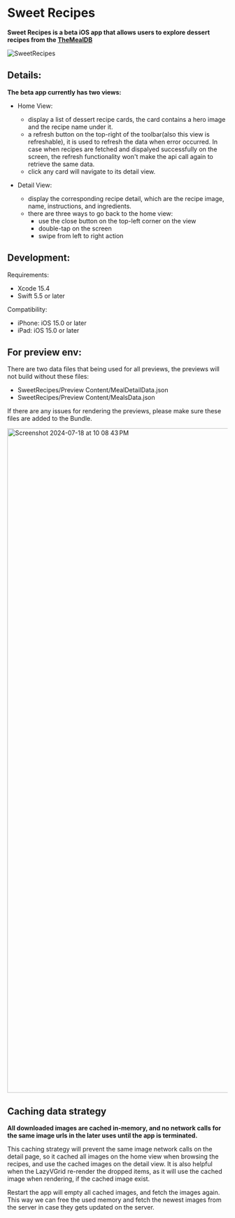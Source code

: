 # Sweet Recipes

**Sweet Recipes is a beta iOS app that allows users to explore dessert recipes from the [TheMealDB](https://themealdb.com/api.php)**

![SweetRecipes](https://github.com/user-attachments/assets/1f2f7d95-232c-4473-8d66-45a48546fe62)

## Details: 
**The beta app currently has two views:**
- Home View:
  - display a list of dessert recipe cards, the card contains a hero image and the recipe name under it.
  - a refresh button on the top-right of the toolbar(also this view is refreshable), it is used to refresh the data when error occurred. In case when recipes are fetched and dispalyed successfully on the screen, the refresh functionality won't make the api call again to retrieve the same data. 
  - click any card will navigate to its detail view.
 
- Detail View:
  - display the corresponding recipe detail, which are the recipe image, name, instructions, and ingredients.
  - there are three ways to go back to the home view:
    -  use the close button on the top-left corner on the view
    -  double-tap on the screen
    -  swipe from left to right action


## Development:
Requirements: 
- Xcode 15.4
- Swift 5.5 or later

Compatibility: 
- iPhone: iOS 15.0 or later
- iPad: iOS 15.0 or later

## For preview env:
There are two data files that being used for all previews, the previews will not build without these files:
- SweetRecipes/Preview Content/MealDetailData.json
- SweetRecipes/Preview Content/MealsData.json
  
If there are any issues for rendering the previews, please make sure these files are added to the Bundle.

<img width="1518" alt="Screenshot 2024-07-18 at 10 08 43 PM" src="https://github.com/user-attachments/assets/9337493d-dd82-49d3-9ec0-98fd45feb6d3">

## Caching data strategy
**All downloaded images are cached in-memory, and no network calls for the same image urls in the later uses until the app is terminated.**

This caching strategy will prevent the same image network calls on the detail page, so it cached all images on the home view when browsing the recipes, and use the cached images on the detail view. It is also helpful when the LazyVGrid re-render the dropped items, as it will use the cached image when rendering, if the cached image exist. 

Restart the app will empty all cached images, and fetch the images again. This way we can free the used memory and fetch the newest images from the server in case they gets updated on the server. 








